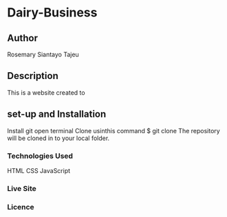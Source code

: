 # Dairy-Business
## Author
Rosemary Siantayo Tajeu
## Description
This is a website created to
## set-up and Installation
Install git
open terminal
Clone usinthis command $ git clone
The repository will be cloned in to your local folder.
### Technologies Used
HTML
CSS
JavaScript
### Live Site

### Licence
